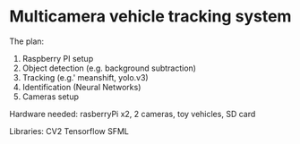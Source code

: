 # Multicamera vehicle tracking system 

The plan:
1. Raspberry PI setup
2. Object detection (e.g. background subtraction)
3. Tracking (e.g.' meanshift, yolo.v3)
4. Identification (Neural Networks)
5. Cameras setup

Hardware needed:
rasberryPi x2,
2 cameras,
toy vehicles,
SD card

Libraries:
CV2
Tensorflow
SFML


